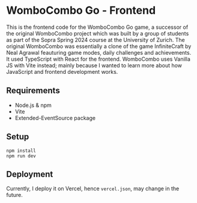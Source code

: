 # WomboCombo Go - Frontend
This is the frontend code for the WomboCombo Go game, a successor of the original WomboCombo project which was built by a group of students as part of the Sopra Spring 2024 course at the University of Zurich. The original WomboCombo was essentially a clone of the game InfiniteCraft by Neal Agrawal feauturing game modes, daily challenges and achievements. It used TypeScript with React for the frontend. WomboCombo uses Vanilla JS with Vite instead; mainly because I wanted to learn more about how JavaScript and frontend development works.

## Requirements
- Node.js & npm
- Vite
- Extended-EventSource package

## Setup
```
npm install
npm run dev
```

## Deployment
Currently, I deploy it on Vercel, hence `vercel.json`, may change in the future.